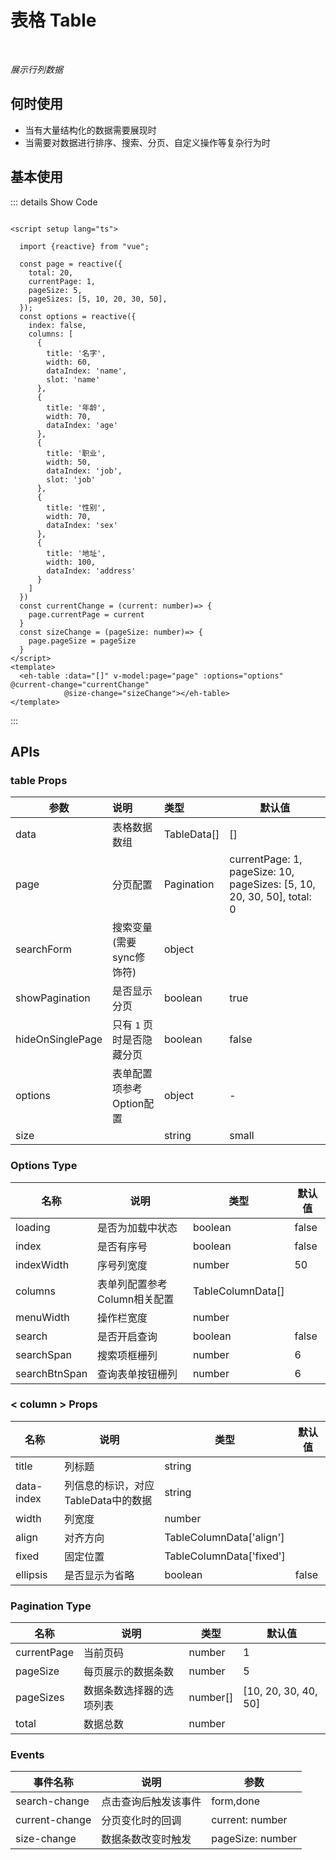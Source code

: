 # 表格 Table<BackTop />

<br/>

*展示行列数据*

## 何时使用

- 当有大量结构化的数据需要展现时
- 当需要对数据进行排序、搜索、分页、自定义操作等复杂行为时

<script setup lang="ts">

import {reactive} from "vue";

const page = reactive({
  total: 20,
  currentPage: 1,
  pageSize: 5,
  pageSizes: [5, 10, 20, 30, 50],
});
const options = reactive({
  index: false,
  columns: [
    {
      title: '名字',
      width: 150,
      dataIndex: 'name',
      slot: 'name'
    },
    {
      title: '年龄',
      width: 150,
      dataIndex: 'age'
    },
    {
      title: '职业',
      width: 150,
      dataIndex: 'job',
      slot: 'job'
    },
    {
      title: '性别',
      width: 150,
      dataIndex: 'sex'
    },
    {
      title: '地址',
      width: 150,
      dataIndex: 'address'
    }
  ]
})
const currentChange = (current: number)=> {
  page.currentPage = current
}
const sizeChange = (pageSize: number)=> {
  page.pageSize = pageSize
}
</script>

## 基本使用

<ClientOnly>
  <eh-table :data="[]" v-model:page="page" :options="options" @current-change="currentChange"
            @size-change="sizeChange"></eh-table>
</ClientOnly>

::: details Show Code

```vue

<script setup lang="ts">

  import {reactive} from "vue";

  const page = reactive({
    total: 20,
    currentPage: 1,
    pageSize: 5,
    pageSizes: [5, 10, 20, 30, 50],
  });
  const options = reactive({
    index: false,
    columns: [
      {
        title: '名字',
        width: 60,
        dataIndex: 'name',
        slot: 'name'
      },
      {
        title: '年龄',
        width: 70,
        dataIndex: 'age'
      },
      {
        title: '职业',
        width: 50,
        dataIndex: 'job',
        slot: 'job'
      },
      {
        title: '性别',
        width: 70,
        dataIndex: 'sex'
      },
      {
        title: '地址',
        width: 100,
        dataIndex: 'address'
      }
    ]
  })
  const currentChange = (current: number)=> {
    page.currentPage = current
  }
  const sizeChange = (pageSize: number)=> {
    page.pageSize = pageSize
  }
</script>
<template>
  <eh-table :data="[]" v-model:page="page" :options="options" @current-change="currentChange"
            @size-change="sizeChange"></eh-table>
</template>
```

:::

## APIs 

### table Props

| 参数               | 说明              | 类型          | 默认值                                                                    |
|------------------|:----------------|:------------|------------------------------------------------------------------------|
| data             | 表格数据数组          | TableData[] | []                                                                     |
| page             | 分页配置            | Pagination  | currentPage: 1, pageSize: 10, pageSizes: [5, 10, 20, 30, 50], total: 0 |
| searchForm	      | 搜索变量(需要sync修饰符) | object      |                                                                        |
| showPagination   | 是否显示分页          | boolean     | true                                                                   |
| hideOnSinglePage | 只有 `1` 页时是否隐藏分页 | boolean     | false                                                                  |
| options          | 表单配置项参考Option配置 | object      | -                                                                      |
| size             |                 | string      | small                                                                  |

### Options Type

| 名称            | 说明                | 类型                | 默认值   |
|---------------|-------------------|-------------------|-------|
| loading       | 是否为加载中状态          | boolean           | false |
| index         | 是否有序号	            | boolean           | false |
| indexWidth    | 序号列宽度             | number            | 50    |
| columns       | 表单列配置参考Column相关配置 | TableColumnData[] |       |
| menuWidth     | 操作栏宽度             | number            |       |
| search        | 是否开启查询            | boolean           | false |
| searchSpan	   | 搜索项框栅列	           | number            | 6     |
| searchBtnSpan | 查询表单按钮栅列          | number            | 6     |

### < column >  Props

| 名称         | 说明                      | 类型                        | 默认值   |
|------------|-------------------------|---------------------------|-------|
| title      | 列标题	                    | string                    |       |
| data-index | 列信息的标识，对应TableData中的数据	 | string                    |       |
| width      | 列宽度	                    | number                    |       |
| align      | 对齐方向                    | TableColumnData['align']  |       |
| fixed      | 固定位置	                   | TableColumnData['fixed']	 |       |
| ellipsis   | 是否显示为省略                 | boolean                   | false |


### Pagination Type

| 名称          | 说明           | 类型       | 默认值                  |
|-------------|--------------|----------|----------------------|
| currentPage | 当前页码         | number   | 1                    |
| pageSize    | 每页展示的数据条数    | number   | 5                    |
| pageSizes   | 数据条数选择器的选项列表 | number[] | [10, 20, 30, 40, 50] |
| total       | 数据总数         | number   |                      |

### Events

| 事件名称           | 说明         | 参数               |
|----------------|------------|------------------|
| search-change  | 点击查询后触发该事件 | form,done        |
| current-change | 分页变化时的回调   | current: number  |
| size-change    | 数据条数改变时触发  | pageSize: number |
